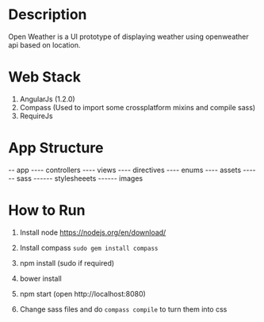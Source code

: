 # Description

Open Weather is a UI prototype of displaying weather using openweather api based on location.

# Web Stack

1) AngularJs (1.2.0)
2) Compass (Used to import some crossplatform mixins and compile sass)
3) RequireJs

# App Structure

-- app
---- controllers
---- views
---- directives
---- enums
---- assets
------ sass
------ stylesheeets
------ images

# How to Run

1) Install node https://nodejs.org/en/download/

2) Install compass `sudo gem install compass`

3) npm install (sudo if required)

4) bower install

5) npm start (open http://localhost:8080)

6) Change sass files and do `compass compile` to turn them into css
